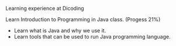 Learning experience at Dicoding

Learn Introduction to Programming in Java class. (Progess 21%)
* Learn what is Java and why we use it.
* Learn tools that can be used to run Java programming language.
